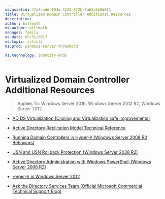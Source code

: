 ```yaml
---
ms.assetid: 47a7cede-f94a-4233-872b-fa65a5b9d8f1
title: Virtualized Domain Controller Additional Resources
description:
author: billmath
ms.author: billmath
manager: femila
ms.date: 05/31/2017
ms.topic: article
ms.prod: windows-server-threshold

ms.technology: identity-adds
---
```


# Virtualized Domain Controller Additional Resources

>Applies To: Windows Server 2016, Windows Server 2012 R2, Windows Server 2012

  
-   [AD DS Virtualization (Cloning and Virtualization safe improvements)](https://go.microsoft.com/fwlink/p/?LinkID=238316)  
  
-   [Active Directory Replication Model Technical Reference](https://technet.microsoft.com/library/cc782376(v=ws.10).aspx)  
  
-   [Running Domain Controllers in Hyper-V (Windows Server 2008 R2 Behaviors)](https://technet.microsoft.com/library/dd363553(v=ws.10).aspx)  
  
-   [USN and USN Rollback Protection (Windows Server 2008 R2)](https://technet.microsoft.com/library/d2cae85b-41ac-497f-8cd1-5fbaa6740ffe(v=ws.10))  
  
-   [Active Directory Administration with Windows PowerShell (Windows Server 2008 R2)](https://technet.microsoft.com/library/dd378937(WS.10).aspx)  
  
-   [Hyper-V in Windows Server 2012](https://technet.microsoft.com/library/hh831531.aspx)  
  
-   [Ask the Directory Services Team (Official Microsoft Commercial Technical Support Blog)](http://blogs.technet.com/b/askds)  
  



